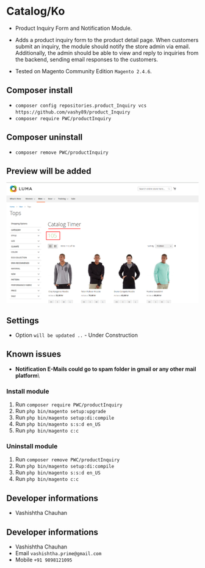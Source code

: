 # Catalog/Ko

- Product Inquiry Form and Notification Module. 

- Adds a product inquiry form to the product detail page. When customers submit an inquiry, the module should notify the store admin via email. Additionally, the admin should be able to view and reply to inquiries from the backend, sending email responses to the customers.

- Tested on Magento Community Edition  `Magento 2.4.6`.

## Composer install

- `composer config repositories.product_Inquiry vcs https://github.com/vashy89/product_Inquiry`
- `composer require PWC/productInquiry`

## Composer uninstall

- `composer remove PWC/productInquiry`

## Preview will be added

![timer-in-categoryPage](/readme-images/Timer-at-categoryPage.png "timer-in-categoryPage")


## Settings

- Option `will be updated ..` - Under Construction

## Known issues

- **Notification E-Mails could go to spam folder in gmail or any other mail platform**\

### Install module
1. Run `composer require PWC/productInquiry`
2. Run `php bin/magento setup:upgrade`
3. Run `php bin/magento setup:di:compile`
4. Run `php bin/magento s:s:d en_US`
5. Run `php bin/magento c:c`

### Uninstall module
1. Run `composer remove PWC/productInquiry`
2. Run `php bin/magento setup:di:compile`
3. Run `php bin/magento s:s:d en_US`
4. Run `php bin/magento c:c`


## Developer informations
- Vashishtha Chauhan

## Developer informations
- Vashishtha Chauhan
- Email `vashishtha.prime@gmail.com`
- Mobile `+91 9898121095`